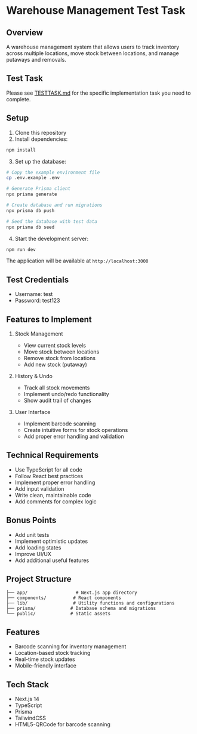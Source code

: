 # Warehouse Management Test Task

## Overview
A warehouse management system that allows users to track inventory across multiple locations, move stock between locations, and manage putaways and removals.

## Test Task
Please see [TESTTASK.md](./TESTTASK.md) for the specific implementation task you need to complete.

## Setup

1. Clone this repository
2. Install dependencies:

```bash
npm install
```

3. Set up the database:

```bash
# Copy the example environment file
cp .env.example .env

# Generate Prisma client
npx prisma generate

# Create database and run migrations
npx prisma db push

# Seed the database with test data
npx prisma db seed
```

4. Start the development server:

```bash
npm run dev
```

The application will be available at `http://localhost:3000`

## Test Credentials
- Username: test
- Password: test123

## Features to Implement

1. Stock Management
   - View current stock levels
   - Move stock between locations
   - Remove stock from locations
   - Add new stock (putaway)

2. History & Undo
   - Track all stock movements
   - Implement undo/redo functionality
   - Show audit trail of changes

3. User Interface
   - Implement barcode scanning
   - Create intuitive forms for stock operations
   - Add proper error handling and validation

## Technical Requirements

- Use TypeScript for all code
- Follow React best practices
- Implement proper error handling
- Add input validation
- Write clean, maintainable code
- Add comments for complex logic

## Bonus Points

- Add unit tests
- Implement optimistic updates
- Add loading states
- Improve UI/UX
- Add additional useful features

## Project Structure
```
├── app/                  # Next.js app directory
├── components/          # React components
├── lib/                 # Utility functions and configurations
├── prisma/             # Database schema and migrations
└── public/             # Static assets
```

## Features

- Barcode scanning for inventory management
- Location-based stock tracking
- Real-time stock updates
- Mobile-friendly interface

## Tech Stack

- Next.js 14
- TypeScript
- Prisma
- TailwindCSS
- HTML5-QRCode for barcode scanning
